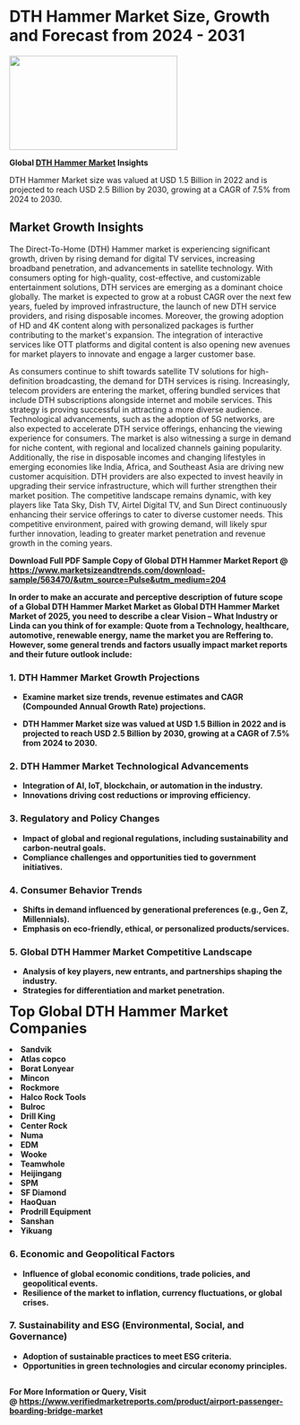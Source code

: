 <H1>DTH Hammer Market Size, Growth and Forecast from 2024 - 2031</H1><img class="aligncenter size-medium wp-image-584254" src="https://thirdeyenews.in/wp-content/uploads/2024/09/Global-Market-Research-300x168.jpeg" alt="" width="300" height="168" /><p><strong>Global&nbsp;<a href="https://www.marketsizeandtrends.com/download-sample/563470/&amp;utm_source=Pulse&amp;utm_medium=204">DTH Hammer Market</a> Insights</strong></p><p>DTH Hammer Market size was valued at USD 1.5 Billion in 2022 and is projected to reach USD 2.5 Billion by 2030, growing at a CAGR of 7.5% from 2024 to 2030.</p><p><h2>Market Growth Insights</h2> <p>The Direct-To-Home (DTH) Hammer market is experiencing significant growth, driven by rising demand for digital TV services, increasing broadband penetration, and advancements in satellite technology. With consumers opting for high-quality, cost-effective, and customizable entertainment solutions, DTH services are emerging as a dominant choice globally. The market is expected to grow at a robust CAGR over the next few years, fueled by improved infrastructure, the launch of new DTH service providers, and rising disposable incomes. Moreover, the growing adoption of HD and 4K content along with personalized packages is further contributing to the market's expansion. The integration of interactive services like OTT platforms and digital content is also opening new avenues for market players to innovate and engage a larger customer base.</p> <p><strong></strong></p> <p>As consumers continue to shift towards satellite TV solutions for high-definition broadcasting, the demand for DTH services is rising. Increasingly, telecom providers are entering the market, offering bundled services that include DTH subscriptions alongside internet and mobile services. This strategy is proving successful in attracting a more diverse audience. Technological advancements, such as the adoption of 5G networks, are also expected to accelerate DTH service offerings, enhancing the viewing experience for consumers. The market is also witnessing a surge in demand for niche content, with regional and localized channels gaining popularity. Additionally, the rise in disposable incomes and changing lifestyles in emerging economies like India, Africa, and Southeast Asia are driving new customer acquisition. DTH providers are also expected to invest heavily in upgrading their service infrastructure, which will further strengthen their market position. The competitive landscape remains dynamic, with key players like Tata Sky, Dish TV, Airtel Digital TV, and Sun Direct continuously enhancing their service offerings to cater to diverse customer needs. This competitive environment, paired with growing demand, will likely spur further innovation, leading to greater market penetration and revenue growth in the coming years.</p> <p><strong></p><p><span class=""><strong>Download Full PDF Sample Copy of Global DTH Hammer Market Report</strong> @ <a href="https://www.marketsizeandtrends.com/download-sample/563470/&amp;utm_source=Pulse&amp;utm_medium=204" target="_blank">https://www.marketsizeandtrends.com/download-sample/563470/&amp;utm_source=Pulse&amp;utm_medium=204</a></span></p><p>In order to make an accurate and perceptive description of future scope of a Global&nbsp;DTH Hammer Market Market as Global&nbsp;DTH Hammer Market Market of 2025, you need to describe a clear Vision &ndash; What Industry or Linda can you think of for example: Quote from a Technology, healthcare, automotive, renewable energy, name the market you are Reffering to. However, some general trends and factors usually impact market reports and their future outlook include:</p><h3>1.&nbsp;<strong>DTH Hammer Market Growth Projections</strong></h3><ul><li>Examine market size trends, revenue estimates and CAGR (Compounded Annual Growth Rate) projections.</li><li><p>DTH Hammer Market size was valued at USD 1.5 Billion in 2022 and is projected to reach USD 2.5 Billion by 2030, growing at a CAGR of 7.5% from 2024 to 2030.</p></li></ul><h3>2.&nbsp;<strong>DTH Hammer Market Technological Advancements</strong></h3><ul><li>Integration of AI, IoT, blockchain, or automation in the industry.</li><li>Innovations driving cost reductions or improving efficiency.</li></ul><h3>3.&nbsp;<strong>Regulatory and Policy Changes</strong></h3><ul><li>Impact of global and regional regulations, including sustainability and carbon-neutral goals.</li><li>Compliance challenges and opportunities tied to government initiatives.</li></ul><h3>4.&nbsp;<strong>Consumer Behavior Trends</strong></h3><ul><li>Shifts in demand influenced by generational preferences (e.g., Gen Z, Millennials).</li><li>Emphasis on eco-friendly, ethical, or personalized products/services.</li></ul><h3>5.&nbsp;<strong>Global DTH Hammer Market Competitive Landscape</strong></h3><ul><li>Analysis of key players, new entrants, and partnerships shaping the industry.</li><li>Strategies for differentiation and market penetration.</li></ul><p data-pm-slice="1 1 []"><span style="color: inherit; font-family: inherit; font-size: 25px;">Top Global DTH Hammer Market Companies</span></p><div class="" data-test-id=""><p><li>Sandvik</li><li> Atlas copco</li><li> Borat Lonyear</li><li> Mincon</li><li> Rockmore</li><li> Halco Rock Tools</li><li> Bulroc</li><li> Drill King</li><li> Center Rock</li><li> Numa</li><li> EDM</li><li> Wooke</li><li> Teamwhole</li><li> Heijingang</li><li> SPM</li><li> SF Diamond</li><li> HaoQuan</li><li> Prodrill Equipment</li><li> Sanshan</li><li> Yikuang</li></p></div><h3>6.&nbsp;<strong>Economic and Geopolitical Factors</strong></h3><ul><li>Influence of global economic conditions, trade policies, and geopolitical events.</li><li>Resilience of the market to inflation, currency fluctuations, or global crises.</li></ul><h3>7.&nbsp;<strong>Sustainability and ESG (Environmental, Social, and Governance)</strong></h3><ul><li>Adoption of sustainable practices to meet ESG criteria.</li><li>Opportunities in green technologies and circular economy principles.</li></ul><h2><strong style="font-size: 14px;">For More Information or Query, Visit @&nbsp;</strong><a style="background-color: #ffffff; font-size: 14px;" href="https://www.marketsizeandtrends.com/report/dth-hammer-market/" target="_blank">https://www.verifiedmarketreports.com/product/airport-passenger-boarding-bridge-market</a></h2>
